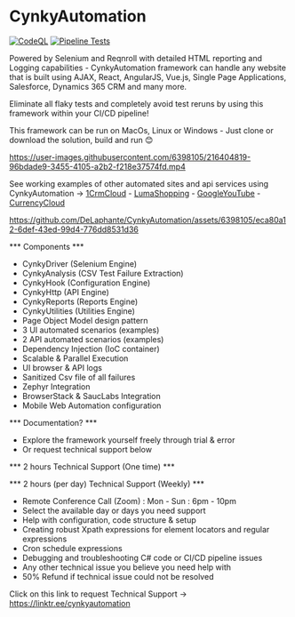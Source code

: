 # CynkyAutomation
[![CodeQL](https://github.com/DeLaphante/CynkyAutomation/actions/workflows/codeql.yml/badge.svg)](https://github.com/DeLaphante/CynkyAutomation/actions/workflows/codeql.yml) [![Pipeline Tests](https://github.com/DeLaphante/CynkyAutomation/actions/workflows/dotnet.yml/badge.svg?event=schedule)](https://github.com/DeLaphante/CynkyAutomation/actions/workflows/dotnet.yml)

Powered by Selenium and Reqnroll with detailed HTML reporting and Logging capabilities - CynkyAutomation framework can handle any website that is built using AJAX, React, AngularJS, Vue.js, Single Page Applications, Salesforce, Dynamics 365 CRM and many more. 

Eliminate all flaky tests and completely avoid test reruns by using this framework within your CI/CD pipeline!

This framework can be run on MacOs, Linux or Windows - Just clone or download the solution, build and run 😊

https://user-images.githubusercontent.com/6398105/216404819-96bdade9-3455-4105-a2b2-f218e37574fd.mp4


See working examples of other automated sites and api services using CynkyAutomation -> [1CrmCloud](https://github.com/DeLaphante/1CrmCloud) - [LumaShopping](https://github.com/DeLaphante/LumaShopping) - [GoogleYouTube](https://github.com/DeLaphante/GoogleYouTube) - [CurrencyCloud](https://github.com/DeLaphante/CurrencyCloud) 


https://github.com/DeLaphante/CynkyAutomation/assets/6398105/eca80a12-6def-43ed-99d4-776dd8531d36



*** Components ***
- CynkyDriver (Selenium Engine)
- CynkyAnalysis (CSV Test Failure Extraction)
- CynkyHook (Configuration Engine)
- CynkyHttp (API Engine)
- CynkyReports (Reports Engine)
- CynkyUtilities (Utilities Engine)
- Page Object Model design pattern
- 3 UI automated scenarios (examples)
- 2 API automated scenarios (examples)
- Dependency Injection (IoC container)
- Scalable & Parallel Execution
- UI browser & API logs
- Sanitized Csv file of all failures
- Zephyr Integration
- BrowserStack & SaucLabs Integration
- Mobile Web Automation configuration

*** Documentation? ***
 - Explore the framework yourself freely through trial & error 
 - Or request technical support below
 
 
*** 2 hours Technical Support (One time) ***

*** 2 hours (per day) Technical Support (Weekly) ***
- Remote Conference Call (Zoom) : Mon - Sun : 6pm - 10pm
- Select the available day or days you need support
- Help with configuration, code structure & setup 
- Creating robust Xpath expressions for element locators and regular expressions
- Cron schedule expressions
- Debugging and troubleshooting C# code or CI/CD pipeline issues
- Any other technical issue you believe you need help with
- 50% Refund if technical issue could not be resolved

Click on this link to request Technical Support ->  https://linktr.ee/cynkyautomation

